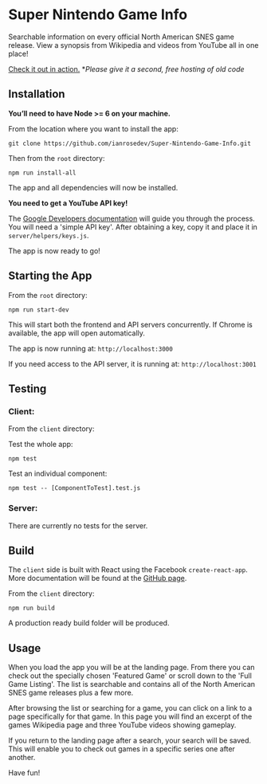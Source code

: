 # Super Nintendo Game Info

Searchable information on every official North American SNES game release. View a synopsis from Wikipedia and videos from YouTube all in one place!

[Check it out in action.](https://supernintendogameinfo.herokuapp.com/) **Please give it a second, free hosting of old code*


## Installation

**You’ll need to have Node >= 6 on your machine.**

From the location where you want to install the app:

```
git clone https://github.com/ianrosedev/Super-Nintendo-Game-Info.git
```

Then from the `root` directory:

```
npm run install-all
```

The app and all dependencies will now be installed.

**You need to get a YouTube API key!**

The [Google Developers documentation](https://developers.google.com/youtube/v3/getting-started) will guide you through the process. You will need a 'simple API key'. After obtaining a key, copy it and place it in `server/helpers/keys.js`.

The app is now ready to go!

## Starting the App

From the `root` directory:

```
npm run start-dev
```

This will start both the frontend and API servers concurrently. If Chrome is available, the app will open automatically.

The app is now running at: `http://localhost:3000`

If you need access to the API server, it is running at: `http://localhost:3001`

## Testing

### Client:

From the `client` directory:

Test the whole app:

```
npm test
```

Test an individual component:

```
npm test -- [ComponentToTest].test.js
```

### Server:

There are currently no tests for the server.

## Build

The `client` side is built with React using the Facebook `create-react-app`. More documentation will be found at the [GitHub page](https://github.com/facebookincubator/create-react-app).

From the `client` directory:

```
npm run build
```

A production ready build folder will be produced.

## Usage

When you load the app you will be at the landing page. From there you can check out the specially chosen 'Featured Game' or scroll down to the 'Full Game Listing'. The list is searchable and contains all of the North American SNES game releases plus a few more.

After browsing the list or searching for a game, you can click on a link to a page specifically for that game. In this page you will find an excerpt of the games Wikipedia page and three YouTube videos showing gameplay.

If you return to the landing page after a search, your search will be saved. This will enable you to check out games in a specific series one after another.

Have fun!
